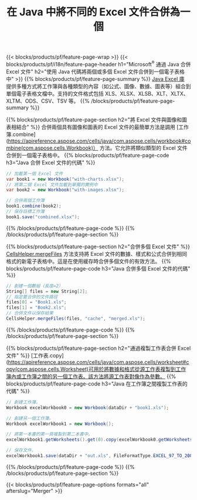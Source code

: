 ﻿---
title: 在 Java 中將不同的 Excel 文件合併為一個
url: /zh-hant/java/merger/
description: 使用 Java 將 Excel 文件合併到多個工作表或單個工作表中。也可以將 Excel 文檔合併、合併或連接為 PDF、圖像和 HTML。
---
{{< blocks/products/pf/feature-page-wrap >}}
{{< blocks/products/pf/i18n/feature-page-header h1="Microsoft<sup>&reg;</sup> 通過 Java 合併 Excel 文件" h2="使用 Java 代碼將兩個或多個 Excel 文件合併到一個電子表格中" >}}
{{% blocks/products/pf/feature-page-summary %}}
[Java Excel 庫](/cells/java/) 提供多種方式將工作簿與各種類型的內容（如公式、圖像、數據、圖表等）組合到單個電子表格文檔中。支持的文件格式包括 XLS、XLSX、XLSB、XLT、XLTX、XLTM、ODS、CSV、TSV 等。
{{% /blocks/products/pf/feature-page-summary %}}

{{% blocks/products/pf/feature-page-section h2="將 Excel 文件與圖像和圖表相結合" %}}
合併兩個具有圖像和圖表的 Excel 文件的最簡單方法是調用 [工作簿.combine](https://apireference.aspose.com/cells/java/com.aspose.cells/workbook#combine(com.aspose.cells.Workbook)） 方法。它允許將類似類型的 Excel 文件合併到一個電子表格中。
{{% blocks/products/pf/feature-page-code h3="Java 合併 Excel 文件的代碼" %}}

```cs
// 加載第一個 Excel 文件
var book1 = new Workbook("with-charts.xlsx");
// 將第二個 Excel 文件加載到單獨的實例中
var book2 = new Workbook("with-images.xlsx");

// 合併兩個工作簿
book1.combine(book2);
// 保存目標工作簿 
book1.save("combined.xlsx");

```
{{% /blocks/products/pf/feature-page-code %}}
{{% /blocks/products/pf/feature-page-section %}}

{{% blocks/products/pf/feature-page-section h2="合併多個 Excel 文件" %}}
[CellsHelper.mergeFiles](https://apireference.aspose.com/cells/java/com.aspose.cells/cellshelper#mergeFiles) 方法支持將 Excel 文件的數據、樣式和公式合併到相同格式的新電子表格中。這是在使用緩存時合併多個文件的有效方法。 
{{% blocks/products/pf/feature-page-code h3="Java 合併多個 Excel 文件的代碼" %}}

```cs
// 創建一個數組（長度=2）
String[] files = new String[2];
// 指定要合併的文件路徑
files[0] = "Book1.xls";
files[1] = "Book2.xls";
// 合併文件以保存結果
CellsHelper.mergeFiles(files, "cache", "merged.xls");


```
{{% /blocks/products/pf/feature-page-code %}}
{{% /blocks/products/pf/feature-page-section %}}

{{% blocks/products/pf/feature-page-section h2="通過複製工作表合併 Excel 文件" %}}
[工作表.copy](https://apireference.aspose.com/cells/java/com.aspose.cells/worksheet#copy(com.aspose.cells.Worksheet)可用於將數據和格式從源工作表複製到工作簿內或工作簿之間的另一個工作表。該方法將源工作表對像作為參數。
{{% blocks/products/pf/feature-page-code h3="Java 在工作簿之間複製工作表的代碼" %}}

```cs
// 創建工作簿。
Workbook excelWorkbook0 = new Workbook(dataDir + "book1.xls");

// 創建另一個工作簿。
Workbook excelWorkbook1 = new Workbook();

// 將第一本書的第一頁複製到第二本書中。
excelWorkbook1.getWorksheets().get(0).copy(excelWorkbook0.getWorksheets().get(0));

// 保存文件。
excelWorkbook1.save(dataDir + "out.xls", FileFormatType.EXCEL_97_TO_2003);

```
{{% /blocks/products/pf/feature-page-code %}}
{{% /blocks/products/pf/feature-page-section %}}

{{< blocks/products/pf/feature-page-options formats="all" afterslug="Merger" >}}